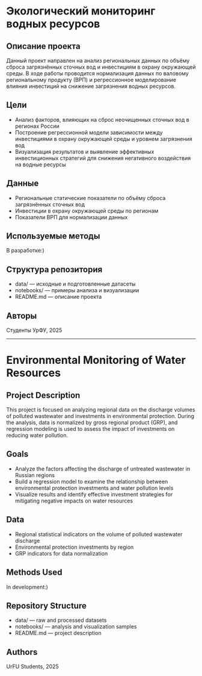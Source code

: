 # Экологический мониторинг водных ресурсов

## Описание проекта
Данный проект направлен на анализ региональных данных по объёму сброса загрязнённых сточных вод и инвестициям в охрану окружающей среды. В ходе работы проводится нормализация данных по валовому региональному продукту (ВРП) и регрессионное моделирование влияния инвестиций на снижение загрязнения водных ресурсов.
## Цели
- Анализ факторов, влияющих на сброс неочищенных сточных вод в регионах России
- Построение регрессионной модели зависимости между инвестициями в охрану окружающей среды и уровнем загрязнения вод
- Визуализация результатов и выявление эффективных инвестиционных стратегий для снижения негативного воздействия на водные ресурсы

## Данные
- Региональные статические показатели по объёму сброса загрязнённых сточных вод
- Инвестиции в охрану окружающей среды по регионам
- Показатели ВРП для нормализации данных
## Используемые методы
В разработке:)

## Структура репозитория
- data/ — исходные и подготовленные датасеты
- notebooks/ — примеры анализа и визуализации
- README.md — описание проекта

## Авторы
Студенты УрФУ, 2025

---

# Environmental Monitoring of Water Resources

## Project Description
This project is focused on analyzing regional data on the discharge volumes of polluted wastewater and investments in environmental protection. During the analysis, data is normalized by gross regional product (GRP), and regression modeling is used to assess the impact of investments on reducing water pollution.

## Goals
- Analyze the factors affecting the discharge of untreated wastewater in Russian regions
- Build a regression model to examine the relationship between environmental protection investments and water pollution levels
- Visualize results and identify effective investment strategies for mitigating negative impacts on water resources

## Data
- Regional statistical indicators on the volume of polluted wastewater discharge
- Environmental protection investments by region
- GRP indicators for data normalization

## Methods Used
In development:)

## Repository Structure
- data/ — raw and processed datasets
- notebooks/ — analysis and visualization samples
- README.md — project description

## Authors
UrFU Students, 2025